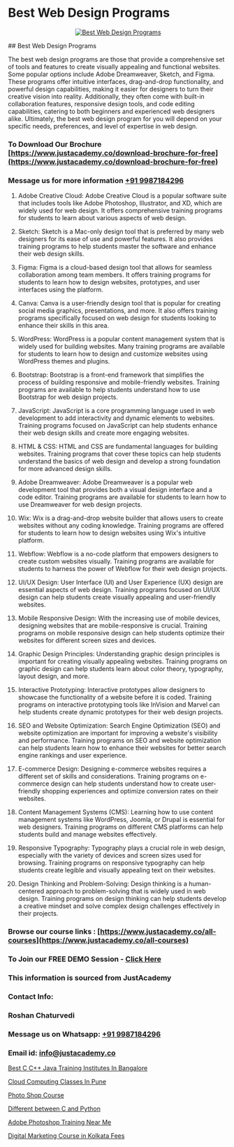 # Best Web Design Programs

<p align="center">
  <a href="https://justacademy.co/all-courses">
    <img src="https://i.ibb.co/P5KtSQ2/ui-ux.png" alt="Best Web Design Programs">
  </a>
</p>
## Best Web Design Programs

The best web design programs are those that provide a comprehensive set of tools and features to create visually appealing and functional websites. Some popular options include Adobe Dreamweaver, Sketch, and Figma. These programs offer intuitive interfaces, drag-and-drop functionality, and powerful design capabilities, making it easier for designers to turn their creative vision into reality. Additionally, they often come with built-in collaboration features, responsive design tools, and code editing capabilities, catering to both beginners and experienced web designers alike. Ultimately, the best web design program for you will depend on your specific needs, preferences, and level of expertise in web design.
### To Download Our Brochure [https://www.justacademy.co/download-brochure-for-free](https://www.justacademy.co/download-brochure-for-free)
### Message us for more information [+91 9987184296](https://api.whatsapp.com/send?phone=919987184296)
1) Adobe Creative Cloud: Adobe Creative Cloud is a popular software suite that includes tools like Adobe Photoshop, Illustrator, and XD, which are widely used for web design. It offers comprehensive training programs for students to learn about various aspects of web design.

2) Sketch: Sketch is a Mac-only design tool that is preferred by many web designers for its ease of use and powerful features. It also provides training programs to help students master the software and enhance their web design skills.

3) Figma: Figma is a cloud-based design tool that allows for seamless collaboration among team members. It offers training programs for students to learn how to design websites, prototypes, and user interfaces using the platform.

4) Canva: Canva is a user-friendly design tool that is popular for creating social media graphics, presentations, and more. It also offers training programs specifically focused on web design for students looking to enhance their skills in this area.

5) WordPress: WordPress is a popular content management system that is widely used for building websites. Many training programs are available for students to learn how to design and customize websites using WordPress themes and plugins.

6) Bootstrap: Bootstrap is a front-end framework that simplifies the process of building responsive and mobile-friendly websites. Training programs are available to help students understand how to use Bootstrap for web design projects.

7) JavaScript: JavaScript is a core programming language used in web development to add interactivity and dynamic elements to websites. Training programs focused on JavaScript can help students enhance their web design skills and create more engaging websites.

8) HTML & CSS: HTML and CSS are fundamental languages for building websites. Training programs that cover these topics can help students understand the basics of web design and develop a strong foundation for more advanced design skills.

9) Adobe Dreamweaver: Adobe Dreamweaver is a popular web development tool that provides both a visual design interface and a code editor. Training programs are available for students to learn how to use Dreamweaver for web design projects.

10) Wix: Wix is a drag-and-drop website builder that allows users to create websites without any coding knowledge. Training programs are offered for students to learn how to design websites using Wix's intuitive platform.

11) Webflow: Webflow is a no-code platform that empowers designers to create custom websites visually. Training programs are available for students to harness the power of Webflow for their web design projects.

12) UI/UX Design: User Interface (UI) and User Experience (UX) design are essential aspects of web design. Training programs focused on UI/UX design can help students create visually appealing and user-friendly websites.

13) Mobile Responsive Design: With the increasing use of mobile devices, designing websites that are mobile-responsive is crucial. Training programs on mobile responsive design can help students optimize their websites for different screen sizes and devices.

14) Graphic Design Principles: Understanding graphic design principles is important for creating visually appealing websites. Training programs on graphic design can help students learn about color theory, typography, layout design, and more.

15) Interactive Prototyping: Interactive prototypes allow designers to showcase the functionality of a website before it is coded. Training programs on interactive prototyping tools like InVision and Marvel can help students create dynamic prototypes for their web design projects.

16) SEO and Website Optimization: Search Engine Optimization (SEO) and website optimization are important for improving a website's visibility and performance. Training programs on SEO and website optimization can help students learn how to enhance their websites for better search engine rankings and user experience.

17) E-commerce Design: Designing e-commerce websites requires a different set of skills and considerations. Training programs on e-commerce design can help students understand how to create user-friendly shopping experiences and optimize conversion rates on their websites.

18) Content Management Systems (CMS): Learning how to use content management systems like WordPress, Joomla, or Drupal is essential for web designers. Training programs on different CMS platforms can help students build and manage websites effectively.

19) Responsive Typography: Typography plays a crucial role in web design, especially with the variety of devices and screen sizes used for browsing. Training programs on responsive typography can help students create legible and visually appealing text on their websites.

20) Design Thinking and Problem-Solving: Design thinking is a human-centered approach to problem-solving that is widely used in web design. Training programs on design thinking can help students develop a creative mindset and solve complex design challenges effectively in their projects.

### Browse our course links : [https://www.justacademy.co/all-courses](https://www.justacademy.co/all-courses) 
### To Join our FREE DEMO Session - [Click Here](https://www.justacademy.co/register-for-course-demo)


### This information is sourced from JustAcademy
### Contact Info:
### Roshan Chaturvedi
### Message us on Whatsapp: [+91 9987184296](https://api.whatsapp.com/send?phone=919987184296)
### Email id: [info@justacademy.co](mailto:info@justacademy.co)
                
[Best C C++ Java Training Institutes In Bangalore](https://www.linkedin.com/pulse/best-c-java-training-institutes-bangalore-justacademy-delhi-dnmlc?trackingId=xqNQThgexQ7bVuLvKeI0YA%3D%3D&lipi=urn%3Ali%3Apage%3Ad_flagship3_company_admin%3B3uDtMYf2QJOigjAh01Sv1g%3D%3D)

[Cloud Computing Classes In Pune](https://www.linkedin.com/pulse/cloud-computing-classes-pune-justacademy-delhi-zqovc?trackingId=0nKMMP8FFO9f3lBTWIEY%2FQ%3D%3D&lipi=urn%3Ali%3Apage%3Ad_flagship3_company_admin%3BCQZL415sSKua%2B2WOwIB%2Fog%3D%3D)

[Photo Shop Course](https://medium.com/@ranemanish460/photo-shop-course-b50dfedb55be)

[Different between C and Python](https://medium.com/@negishivu99/different-between-c-and-python-dd2f65783bdf)

[Adobe Photoshop Training Near Me](https://justacademyin.github.io/justacademy/adobe-photoshop-training-near-me)

[Digital Marketing Course in Kolkata Fees](https://justacademyin.github.io/justacademy/digital-marketing-course-in-kolkata-fees)

